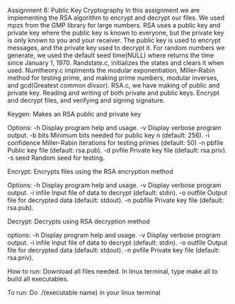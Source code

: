 Assignment 6: Public Key Cryptography
In this assignment we are implementing the RSA algorithm to encrypt and decrypt our files. We used mpzs from the GMP library for large numbers. RSA uses a public key and private key where the public key is known to everyone, but the private key is only known to you and your receiver. The public key is used to encrypt messages, and the private key used to decrypt it. For random numbers we generate, we used the default seed time(NULL) where returns the time since January 1, 1970. Randstate.c, initializes the states and clears it when used. Numtheory.c implments the modular exponentiation, Miller-Rabin method for testing prime, and making prime numbers, modular inverses, and gcd(Greatest common divsor). RSA.c, we have making of public and private key. Reading and writing of both private and public keys. Encrypt and decrypt files, and verifying and signing signature.

Keygen:
Makes an RSA public and private key

Options:
   -h              Display program help and usage.
   -v              Display verbose program output.
   -b bits         Minimum bits needed for public key n (default: 256).
   -i confidence   Miller-Rabin iterations for testing primes (default: 50)
   -n pbfile       Public key file (default: rsa.pub).
   -d pvfile       Private key file (default: rsa.priv).
   -s seed         Random seed for testing.

Encrypt:
Encrypts files using the RSA encryption method

Options:
   -h              Display program help and usage.
   -v              Display verbose program output.
   -i infile       Input file of data to decrypt (default: stdin).
   -o outfile      Output file for decrypted data (default: stdout).
   -n pubfile       Private key file (default: rsa.pub).
 
Decrypt:
Decrypts using RSA decryption method

options:
   -h              Display program help and usage.
   -v              Display verbose program output.
   -i infile       Input file of data to decrypt (default: stdin).
   -o outfile      Output file for decrypted data (default: stdout).
   -n pvfile       Private key file (default: rsa.priv).

How to run:
Download all files needed.
In linux terminal, type make all to build all executables. 

To run:
Do ./(executable name) in your linux terminal
